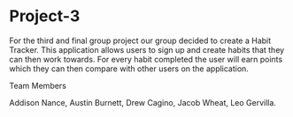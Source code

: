 # Project-3

For the third and final group project our group decided to create a Habit Tracker. This application allows users to sign up and create habits that they can then work towards.
For every habit completed the user will earn points which they can then compare with other users on the application. 

Team Members

Addison Nance, Austin Burnett, Drew Cagino, Jacob Wheat, Leo Gervilla.
